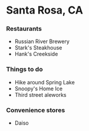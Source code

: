 # Santa Rosa, CA

### Restaurants
- Russian River Brewery
- Stark's Steakhouse
- Hank's Creekside

### Things to do
- Hike around Spring Lake
- Snoopy's Home Ice
- Third street aleworks

### Convenience stores
- Daiso
